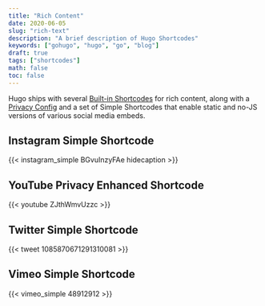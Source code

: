 ```yaml
---
title: "Rich Content"
date: 2020-06-05
slug: "rich-text"
description: "A brief description of Hugo Shortcodes"
keywords: ["gohugo", "hugo", "go", "blog"]
draft: true
tags: ["shortcodes"]
math: false
toc: false
---
```


Hugo ships with several [Built-in Shortcodes](https://gohugo.io/content-management/shortcodes/#use-hugo-s-built-in-shortcodes) for rich content, along with a [Privacy Config](https://gohugo.io/about/hugo-and-gdpr/) and a set of Simple Shortcodes that enable static and no-JS versions of various social media embeds.

## Instagram Simple Shortcode

{{< instagram_simple BGvuInzyFAe hidecaption >}}

## YouTube Privacy Enhanced Shortcode

{{< youtube ZJthWmvUzzc >}}

## Twitter Simple Shortcode

{{< tweet 1085870671291310081 >}}

## Vimeo Simple Shortcode

{{< vimeo_simple 48912912 >}}
